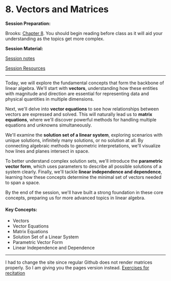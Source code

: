 # 8. Vectors and Matrices

**Session Preparation:**

Brooks: [Chapter 8](https://drive.google.com/file/d/1P9eidJb5qtlZgvHCtqu4uuPa5FFU0Zpn/view?usp=sharing). You should begin reading before class as it will aid your understanding as the topics get more complex.

**Session Material:**

[Session notes](https://drive.google.com/file/d/1FCAtAWjoSxS66AdYO0L3W7tjd4ZHPaxJ/view?usp=sharing)

[Session Resources](https://viaucdk-my.sharepoint.com/:f:/g/personal/rib_viauc_dk/Ep-kuPOC2r5NsJOp-SzZ1U8BsPWE1ZL0SEZTvJ8NXxrsHQ?e=SrV1vE)

--------------------------

Today, we will explore the fundamental concepts that form the backbone of linear algebra. We'll start with **vectors**, understanding how these entities with magnitude and direction are essential for representing data and physical quantities in multiple dimensions.

Next, we'll delve into **vector equations** to see how relationships between vectors are expressed and solved. This will naturally lead us to **matrix equations**, where we'll discover powerful methods for handling multiple equations and unknowns simultaneously.

We'll examine the **solution set of a linear system**, exploring scenarios with unique solutions, infinitely many solutions, or no solution at all. By connecting algebraic methods to geometric interpretations, we'll visualize how lines and planes intersect in space.

To better understand complex solution sets, we'll introduce the **parametric vector form**, which uses parameters to describe all possible solutions of a system clearly. Finally, we'll tackle **linear independence and dependence**, learning how these concepts determine the minimal set of vectors needed to span a space.

By the end of the session, we'll have built a strong foundation in these core concepts, preparing us for more advanced topics in linear algebra.

#### Key Concepts:
- Vectors
- Vector Equations
- Matrix Equations
- Solution Set of a Linear System
- Parametric Vector Form
- Linear Independence and Dependence

--------------------------
I had to change the site since regular Github does not render matrices properly. So I am giving you the pages version instead.
[Exercises for recitation](https://rbrooksdk.github.io/MSE1/08_Vectors_and_Matrices/08_Exercises)